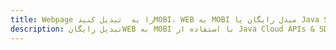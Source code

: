 ---title: Webpage را به  تبدیل کنیدMOBI، WEB به MOBI مبدل رایگان یا Java SDKdescription: تبدیل رایگانWEB به MOBI با استفاده از Java Cloud APIs & SDK همچنین اسناد PDF را در Cloud ایجاد، ویرایش و رندر کنید.---
